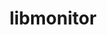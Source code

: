 ---
title: "libmonitor"
layout: cache
categories: [package, develop-2025-07-13]
meta: {"compilers": ["gcc@11.4.0", "intel-oneapi-compilers@2025.1.0"], "num_specs": 3, "num_specs_by_stack": {"e4s": 1, "e4s-neoverse-v2": 1, "e4s-oneapi": 1, "e4s-rocm-external": 1, "root": 3}, "oss": ["ubuntu22.04"], "platforms": ["linux"], "stacks": ["e4s", "e4s-neoverse-v2", "e4s-oneapi", "e4s-rocm-external", "root"], "targets": ["neoverse_v2", "x86_64_v3"], "versions": ["2023.03.15"]}
spec_details: [{"compiler": "gcc@11.4.0", "hash": "axd2agx2hvxf3p5urazq7d2ni3364pd3", "os": "ubuntu22.04", "platform": "linux", "size": "-", "stacks": ["e4s", "e4s-rocm-external", "root"], "target": "x86_64_v3", "variants": ["build_system=autotools", "commit=48520940b915352748950ea718fadc82f87f659d", "~commrank", "~dlopen", "+hpctoolkit"], "versions": ["2023.03.15"]}, {"compiler": "gcc@11.4.0", "hash": "e4psbyoml5746kiangm7mggticffxhvb", "os": "ubuntu22.04", "platform": "linux", "size": "-", "stacks": ["e4s-neoverse-v2", "root"], "target": "neoverse_v2", "variants": ["build_system=autotools", "commit=48520940b915352748950ea718fadc82f87f659d", "~commrank", "~dlopen", "+hpctoolkit"], "versions": ["2023.03.15"]}, {"compiler": "intel-oneapi-compilers@2025.1.0", "hash": "j54e7yysuf53v37seurok6h3al2muw33", "os": "ubuntu22.04", "platform": "linux", "size": "-", "stacks": ["e4s-oneapi", "root"], "target": "x86_64_v3", "variants": ["build_system=autotools", "commit=48520940b915352748950ea718fadc82f87f659d", "~commrank", "~dlopen", "+hpctoolkit"], "versions": ["2023.03.15"]}]
---